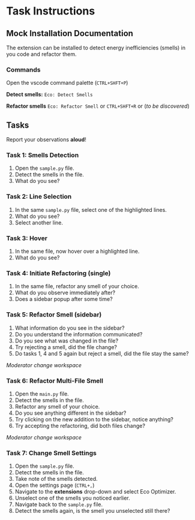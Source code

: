 # Task Instructions

## Mock Installation Documentation
The extension can be installed to detect energy inefficiencies (smells) in you code and refactor them.

### Commands
Open the vscode command palette (`CTRL+SHFT+P`)

**Detect smells:** `Eco: Detect Smells`

**Refactor smells** `Eco: Refactor Smell` or `CTRL+SHFT+R` or (*to be discovered*)

## Tasks

Report your observations **aloud**!

### Task 1: Smells Detection

1. Open the `sample.py` file.
2. Detect the smells in the file.
3. What do you see?

### Task 2: Line Selection

1. In the same `sample.py` file, select one of the highlighted lines.
2. What do you see?
3. Select another line.

### Task 3: Hover

1. In the same file, now hover over a highlighted line.
2. What do you see?

### Task 4: Initiate Refactoring (single)

1. In the same file, refactor any smell of your choice.
2. What do you observe immediately after?
3. Does a sidebar popup after some time?

### Task 5: Refactor Smell (sidebar)

1. What information do you see in the sidebar?
2. Do you understand the information communicated?
3. Do you see what was changed in the file?
4. Try rejecting a smell, did the file change?
5. Do tasks 1, 4 and 5 again but reject a smell, did the file stay the same?

*Moderator change workspace*

### Task 6: Refactor Multi-File Smell

1. Open the `main.py` file.
2. Detect the smells in the file.
3. Refactor any smell of your choice.
4. Do you see anything different in the sidebar?
5. Try clicking on the new addition to the sidebar, notice anything?
6. Try accepting the refactoring, did both files change?

*Moderator change workspace*

### Task 7: Change Smell Settings

1. Open the `sample.py` file.
2. Detect the smells in the file.
3. Take note of the smells detected.
4. Open the settings page (`CTRL+,`)
5. Navigate to the **extensions** drop-down and select Eco Optimizer.
6. Unselect one of the smells you noticed earlier.
7. Navigate back to the `sample.py` file.
8. Detect the smells again, is the smell you unselected still there?